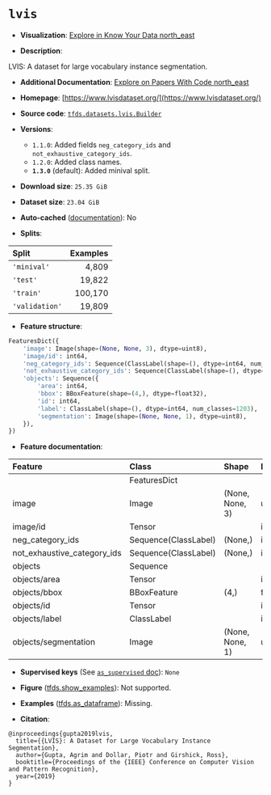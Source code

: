 <div itemscope itemtype="http://schema.org/Dataset">
  <div itemscope itemprop="includedInDataCatalog" itemtype="http://schema.org/DataCatalog">
    <meta itemprop="name" content="TensorFlow Datasets" />
  </div>
  <meta itemprop="name" content="lvis" />
  <meta itemprop="description" content="LVIS: A dataset for large vocabulary instance segmentation.&#10;&#10;To use this dataset:&#10;&#10;```python&#10;import tensorflow_datasets as tfds&#10;&#10;ds = tfds.load(&#x27;lvis&#x27;, split=&#x27;train&#x27;)&#10;for ex in ds.take(4):&#10;  print(ex)&#10;```&#10;&#10;See [the guide](https://www.tensorflow.org/datasets/overview) for more&#10;informations on [tensorflow_datasets](https://www.tensorflow.org/datasets).&#10;&#10;" />
  <meta itemprop="url" content="https://www.tensorflow.org/datasets/catalog/lvis" />
  <meta itemprop="sameAs" content="https://www.lvisdataset.org/" />
  <meta itemprop="citation" content="@inproceedings{gupta2019lvis,&#10;  title={{LVIS}: A Dataset for Large Vocabulary Instance Segmentation},&#10;  author={Gupta, Agrim and Dollar, Piotr and Girshick, Ross},&#10;  booktitle={Proceedings of the {IEEE} Conference on Computer Vision and Pattern Recognition},&#10;  year={2019}&#10;}" />
</div>

# `lvis`


*   **Visualization**:
    <a class="button button-with-icon" href="https://knowyourdata-tfds.withgoogle.com/#tab=STATS&dataset=lvis">
    Explore in Know Your Data
    <span class="material-icons icon-after" aria-hidden="true"> north_east
    </span> </a>

*   **Description**:

LVIS: A dataset for large vocabulary instance segmentation.

*   **Additional Documentation**:
    <a class="button button-with-icon" href="https://paperswithcode.com/dataset/lvis">
    Explore on Papers With Code
    <span class="material-icons icon-after" aria-hidden="true"> north_east
    </span> </a>

*   **Homepage**: [https://www.lvisdataset.org/](https://www.lvisdataset.org/)

*   **Source code**:
    [`tfds.datasets.lvis.Builder`](https://github.com/tensorflow/datasets/tree/master/tensorflow_datasets/datasets/lvis/lvis_dataset_builder.py)

*   **Versions**:

    *   `1.1.0`: Added fields `neg_category_ids` and
        `not_exhaustive_category_ids`.
    *   `1.2.0`: Added class names.
    *   **`1.3.0`** (default): Added minival split.

*   **Download size**: `25.35 GiB`

*   **Dataset size**: `23.04 GiB`

*   **Auto-cached**
    ([documentation](https://www.tensorflow.org/datasets/performances#auto-caching)):
    No

*   **Splits**:

Split          | Examples
:------------- | -------:
`'minival'`    | 4,809
`'test'`       | 19,822
`'train'`      | 100,170
`'validation'` | 19,809

*   **Feature structure**:

```python
FeaturesDict({
    'image': Image(shape=(None, None, 3), dtype=uint8),
    'image/id': int64,
    'neg_category_ids': Sequence(ClassLabel(shape=(), dtype=int64, num_classes=1203)),
    'not_exhaustive_category_ids': Sequence(ClassLabel(shape=(), dtype=int64, num_classes=1203)),
    'objects': Sequence({
        'area': int64,
        'bbox': BBoxFeature(shape=(4,), dtype=float32),
        'id': int64,
        'label': ClassLabel(shape=(), dtype=int64, num_classes=1203),
        'segmentation': Image(shape=(None, None, 1), dtype=uint8),
    }),
})
```

*   **Feature documentation**:

Feature                     | Class                | Shape           | Dtype   | Description
:-------------------------- | :------------------- | :-------------- | :------ | :----------
                            | FeaturesDict         |                 |         |
image                       | Image                | (None, None, 3) | uint8   |
image/id                    | Tensor               |                 | int64   |
neg_category_ids            | Sequence(ClassLabel) | (None,)         | int64   |
not_exhaustive_category_ids | Sequence(ClassLabel) | (None,)         | int64   |
objects                     | Sequence             |                 |         |
objects/area                | Tensor               |                 | int64   |
objects/bbox                | BBoxFeature          | (4,)            | float32 |
objects/id                  | Tensor               |                 | int64   |
objects/label               | ClassLabel           |                 | int64   |
objects/segmentation        | Image                | (None, None, 1) | uint8   |

*   **Supervised keys** (See
    [`as_supervised` doc](https://www.tensorflow.org/datasets/api_docs/python/tfds/load#args)):
    `None`

*   **Figure**
    ([tfds.show_examples](https://www.tensorflow.org/datasets/api_docs/python/tfds/visualization/show_examples)):
    Not supported.

*   **Examples**
    ([tfds.as_dataframe](https://www.tensorflow.org/datasets/api_docs/python/tfds/as_dataframe)):
    Missing.

*   **Citation**:

```
@inproceedings{gupta2019lvis,
  title={{LVIS}: A Dataset for Large Vocabulary Instance Segmentation},
  author={Gupta, Agrim and Dollar, Piotr and Girshick, Ross},
  booktitle={Proceedings of the {IEEE} Conference on Computer Vision and Pattern Recognition},
  year={2019}
}
```

